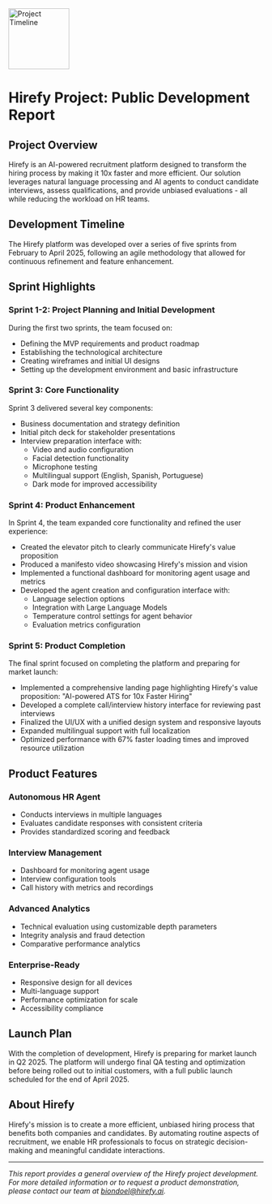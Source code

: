 <img src="https://www.inteli.edu.br/wp-content/uploads/2024/06/logo-inteli-3-768x420-1.png" width="120" alt="Project Timeline">

# Hirefy Project: Public Development Report

## Project Overview
Hirefy is an AI-powered recruitment platform designed to transform the hiring process by making it 10x faster and more efficient. Our solution leverages natural language processing and AI agents to conduct candidate interviews, assess qualifications, and provide unbiased evaluations - all while reducing the workload on HR teams.

## Development Timeline
The Hirefy platform was developed over a series of five sprints from February to April 2025, following an agile methodology that allowed for continuous refinement and feature enhancement.



## Sprint Highlights

### Sprint 1-2: Project Planning and Initial Development
During the first two sprints, the team focused on:
- Defining the MVP requirements and product roadmap
- Establishing the technological architecture
- Creating wireframes and initial UI designs
- Setting up the development environment and basic infrastructure

### Sprint 3: Core Functionality
Sprint 3 delivered several key components:
- Business documentation and strategy definition
- Initial pitch deck for stakeholder presentations
- Interview preparation interface with:
  - Video and audio configuration
  - Facial detection functionality
  - Microphone testing
  - Multilingual support (English, Spanish, Portuguese)
  - Dark mode for improved accessibility

### Sprint 4: Product Enhancement
In Sprint 4, the team expanded core functionality and refined the user experience:
- Created the elevator pitch to clearly communicate Hirefy's value proposition
- Produced a manifesto video showcasing Hirefy's mission and vision
- Implemented a functional dashboard for monitoring agent usage and metrics
- Developed the agent creation and configuration interface with:
  - Language selection options
  - Integration with Large Language Models
  - Temperature control settings for agent behavior
  - Evaluation metrics configuration

### Sprint 5: Product Completion
The final sprint focused on completing the platform and preparing for market launch:
- Implemented a comprehensive landing page highlighting Hirefy's value proposition: "AI-powered ATS for 10x Faster Hiring"
- Developed a complete call/interview history interface for reviewing past interviews
- Finalized the UI/UX with a unified design system and responsive layouts
- Expanded multilingual support with full localization
- Optimized performance with 67% faster loading times and improved resource utilization

## Product Features

### Autonomous HR Agent
- Conducts interviews in multiple languages
- Evaluates candidate responses with consistent criteria
- Provides standardized scoring and feedback

### Interview Management
- Dashboard for monitoring agent usage
- Interview configuration tools
- Call history with metrics and recordings

### Advanced Analytics
- Technical evaluation using customizable depth parameters
- Integrity analysis and fraud detection
- Comparative performance analytics

### Enterprise-Ready
- Responsive design for all devices
- Multi-language support
- Performance optimization for scale
- Accessibility compliance

## Launch Plan
With the completion of development, Hirefy is preparing for market launch in Q2 2025. The platform will undergo final QA testing and optimization before being rolled out to initial customers, with a full public launch scheduled for the end of April 2025.

## About Hirefy
Hirefy's mission is to create a more efficient, unbiased hiring process that benefits both companies and candidates. By automating routine aspects of recruitment, we enable HR professionals to focus on strategic decision-making and meaningful candidate interactions.

---

*This report provides a general overview of the Hirefy project development. For more detailed information or to request a product demonstration, please contact our team at biondoel@hirefy.ai.* 
